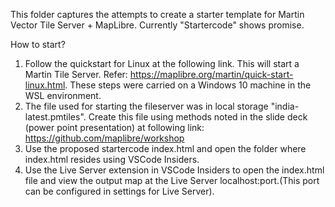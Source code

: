 This folder captures the attempts to create a starter template for Martin Vector Tile Server + MapLibre.
Currently "Startercode" shows promise.

How to start?
1) Follow the quickstart for Linux at the following link. This will start a Martin Tile Server. Refer: https://maplibre.org/martin/quick-start-linux.html. These steps were carried on a Windows 10 machine in the WSL environment.
2) The file used for starting the fileserver was in local storage "india-latest.pmtiles". Create this file using methods noted in the slide deck (power point presentation) at following link: https://github.com/maplibre/workshop
3) Use the proposed startercode index.html and open the folder where index.html resides using VSCode Insiders.
4) Use the Live Server extension in VSCode Insiders to open the index.html file and view the output map at the Live Server localhost:port.(This port can be configured in settings for Live Server).
